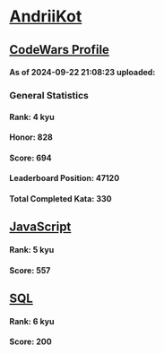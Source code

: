 # [AndriiKot](https://www.codewars.com/users/AndriiKot)
## [CodeWars Profile](https://www.codewars.com/users/AndriiKot)
#### As of 2024-09-22 21:08:23 uploaded:
### General Statistics
#### Rank: 4 kyu
#### Honor: 828
#### Score: 694
#### Leaderboard Position: 47120
#### Total Completed Kata: 330

## [JavaScript](https://github.com/AndriiKot/JavaScript__CodeWars)
#### Rank: 5 kyu
#### Score: 557

## [SQL](https://github.com/AndriiKot/SQL__CodeWars)
#### Rank: 6 kyu
#### Score: 200
